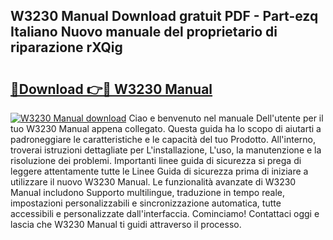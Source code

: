 ## W3230 Manual Download gratuit PDF - Part-ezq Italiano Nuovo manuale del proprietario di riparazione rXQig

# <h2><a href="http://dff68cw.blite.top/?on=W3230+Manual">🔗Download 👉🔴 W3230 Manual</a></h2>

[![W3230 Manual download](https://i.imgur.com/lujVjoI.png)](http://dff68cw.blite.top/?on=W3230+Manual)
Ciao e benvenuto nel manuale Dell'utente per il tuo W3230 Manual appena collegato. Questa guida ha lo scopo di aiutarti a padroneggiare le caratteristiche e le capacità del tuo Prodotto. All'interno, troverai istruzioni dettagliate per L'installazione, L'uso, la manutenzione e la risoluzione dei problemi. Importanti linee guida di sicurezza si prega di leggere attentamente tutte le Linee Guida di sicurezza prima di iniziare a utilizzare il nuovo W3230 Manual. Le funzionalità avanzate di W3230 Manual includono Supporto multilingue, traduzione in tempo reale, impostazioni personalizzabili e sincronizzazione automatica, tutte accessibili e personalizzate dall'interfaccia. Cominciamo! Contattaci oggi e lascia che W3230 Manual ti guidi attraverso il processo.
